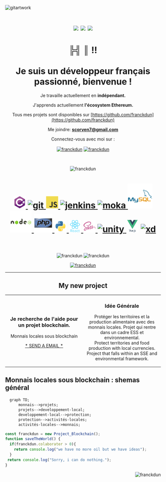 <!-- username 
<h2 align="center"> ✨ <img src=" https://komarev.com/ghpvc/?username=franckdun&label=Profile%20views&color=0e75b6&style=flat" alt="franckdun" /> ✨ </h2>
-->

<!-- animation -->
![gitartwork](gitartwork.svg)

<!-- frise -->
<h1 align="center"> <img src="https://media.giphy.com/media/dxn6fRlTIShoeBr69N/giphy.gif" width="75px">  <img src="https://media.giphy.com/media/du3J3cXyzhj75IOgvA/giphy.gif" width="76.5px">  <img src="https://media.giphy.com/media/dxn6fRlTIShoeBr69N/giphy.gif" width="75px"> </h1>
 
<!-- Intro phrase HI !--> 
 
<h1 align="center">&#9568;&#9571; &#9553; &#8252; <br><br>
Je suis un développeur français passionné, bienvenue !</h1>


<!-- presentation -->

<div align="center">
  
 Je travaille actuellement en **indépendant.**

 J'apprends actuellement **l'écosystem Ethereum.**

 Tous mes projets sont disponibles sur [https://github.com/franckdun](https://github.com/franckdun)

 Me joindre: **scorven7@gmail.com**
 
 Connectez-vous avec moi sur :

<!-- Icone codepen -->
<p align="center"> 
	<a href="https://codepen.io/franckdun" target="blank"><img align="center" src="https://raw.githubusercontent.com/rahuldkjain/github-profile-readme-generator /master/src/images/icons/Social/codepen.svg" alt="franckdun" height="25" width="25" /></a>
<!-- Icone mega -->	
	<a href="https://mega.nz/C!wTRmAC4a" target="blank"><img align="center" src="https://img.shields.io/badge/Mega-%23D90007.svg?style=for-the-badge&logo=Mega&logoColor=white" alt="franckdun" height="25" width="65" /></a>
</p>

<br>

</div>
 
<!-- Technos -->

<!-- <h2 align="center">🛠 Languages and Tools 🛠</h2> -->

<p align="center">
  <img align="center" src="https://github-readme-stats.vercel.app/api/top-langs?username=franckdun&theme=onedark&show_icons=true&locale=en&layout=compact" alt="franckdun" /> </p>
  
<h1 align="center"> 
  
  <a href="https://www.w3schools.com/cs/" target="_blank" rel="noreferrer"> <img src="https://raw.githubusercontent.com/devicons/devicon/master/icons/csharp/csharp-original.svg" alt="csharp" width="40" height="40"/> </a> <a href="https://git- scm.com/" target="_blank" rel="noreferrer"> <img src="https://www.vectorlogo.zone/logos/git-scm/git-scm-icon.svg" alt="git" width="40" height="40"/> </a> <a href="https://developer.mozilla.org/en-US/docs/Web/JavaScript" target="_blank" rel="noreferrer "> <img src="https://raw.githubusercontent.com/devicons/devicon/master/icons/javascript/javascript-original.svg" alt="javascript" width="40" height="40"/> </a> <a href="https:// www.jenkins.io" target="_blank" rel="noreferrer"> <img src="https://www.vectorlogo.zone/logos/jenkins/jenkins-icon.svg" alt="jenkins" width=" 40" height="40"/> </a> <a href="https://mochajs.org" target="_blank" rel="noreferrer"> <img src="https://www.vectorlogo.zone/logos/mochajs/mochajs-icon.svg" alt="moka" width="40" height="40"/> </a> <a href="https://www.mysql.com/" target="_blank" rel="noreferrer"> <img src="https://raw.githubusercontent.com/devicons/devicon/master/icons/mysql/mysql-original-wordmark.svg" alt="mysql" width="80" height="80"/> </a> <a href="https://nodejs.org" target="_blank" rel="noreferrer"> <img src="https://raw.githubusercontent.com/devicons/devicon/master/icons/nodejs/nodejs-original-wordmark.svg" alt="nodejs" width="70" height="70"/> </a> <a href="https://www.php.net" target="_blank" rel="noreferrer"> <img src="https://raw.githubusercontent.com/devicons/devicon/master/icons/php/php-original.svg" alt="php" width="60" height="60"/> </a> <a href="https://www.python.org" target="_blank" rel="noreferrer"> <img src ="https://raw.githubusercontent.com/devicons/devicon/master/icons/python/python-original.svg" alt="python" width="40" height="40"/> </a> <a href="https://reactjs.org/" target="_blank" rel="noreferrer"> <img src="https://raw.githubusercontent.com/devicons/devicon/master/icons/react/react-original-wordmark.svg" alt="réagir" width="40" height="40"/> </a> <a href="https://sass-lang.com" target="_blank" rel="noreferrer"> <img src="https://raw.githubusercontent.com/devicons/devicon/master/icons/sass/sass-original.svg" alt="sass" width="40" height=" 40"/> </a> <a href="https://unity.com/" target="_blank" rel="noreferrer"> <img src="https://www.vectorlogo.zone/logos/unity3d/unity3d-icon.svg" alt="unity" width="40" height="40"/> </a> <a href="https://vuejs.org/" target="_blank" rel= "noreferrer"> <img src="https://raw.githubusercontent.com/devicons/devicon/master/icons/vuejs/vuejs-original-wordmark.svg" alt="vuejs" width="40" height=" 40"/></a> <a href="https://www.adobe.com/products/xd.html" target="_blank" rel="noreferrer"> <img src="https://cdn.worldvectorlogo.com/logos/adobe-xd.svg" alt="xd" width="40" height="40"/> </a> 
  
</h1>
<br>


<p align="center"> 
  <img align="center" src="https://github-readme-stats.vercel.app/api?username=franckdun&theme=onedark&show_icons=true&locale=fr" alt="franckdun" /> <img align="center" src="https://github-readme-streak-stats.herokuapp.com/?user=franckdun&theme=onedark&" alt="franckdun" />
</p>

<!-- github coupes stats sombre-->
<p align="center">
  <a href="https://github.com/ryo-ma/github-profile-trophy"><img src="https://github-profile-trophy.vercel.app/?username=franckdun&theme=onedark" alt="franckdun" /></a > </p>

<!-- github coupes blanches-->
<!-- <p align="center"> <a href="https:/ /github.com/ryo-ma/github-profile-trophy"><img src="https://github-profile-trophy.vercel.app/?username=franckdun" alt="franckdun" /></a > </p> -->

-------------------------------------------------------------------------

<!-- Projects --> 
<h2 align="center"> My new project </h2>
<div align="center">
  <table>
        <tr>
            <td width="50%">
                <h3 align="center">Je recherche de l'aide pour un projet blockchain.</h3>
                    <p align="center">
                        Monnais locales sous blockchain 
                    </p>
                    <!-- envoyer un mail -->
					<p align="center">
						<a href="#">* SEND A EMAIL *</a>
					</p> 
            </td>
            <td width="50%">
                <h3 align="center">Idée Générale</h3>
             <p align="center">
             	Protéger les territoires et la production alimentaire avec des monnais locales.
             	Projet qui rentre dans un cadre ESS et environnemental.
             	<br>
             	Protect territories and food production with local currencies.
              	Project that falls within an SSE and environmental framework.
             </p>
            </td>
        </tr>
  </table>
</div>

<!-- 👯 Je cherche à collaborer **pour sauver le monde.** -->

 ## Monnais locales sous blockchain : shemas général

<!-- shemas --> 

```mermaid
  graph TD;
      monnais-->projets;
      projets-->developpement-local;
      developpement-local-->protection;
      protection-->activités-locales;
      activités-locales-->monnais;
```
```javascript
const franckdun = new Project_Blockchain();
function saveTheWorld() {
  if(franckdun.colaborater > 0){
    return console.log("we have no more oil but we have ideas");
  }
 return console.log("Sorry, i can do nothing.");
}
```

<!-- nombre de vue -->

<p align="right"> <img src="https://komarev.com/ghpvc/?username=franckdun&label=Profile%20views&color=0e75b6&style=flat" alt="franckdun" /> </p>



